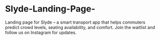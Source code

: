 # Slyde-Landing-Page-
Landing page for Slyde – a smart transport app that helps commuters predict crowd levels, seating availability, and comfort. Join the waitlist and follow us on Instagram for updates.
